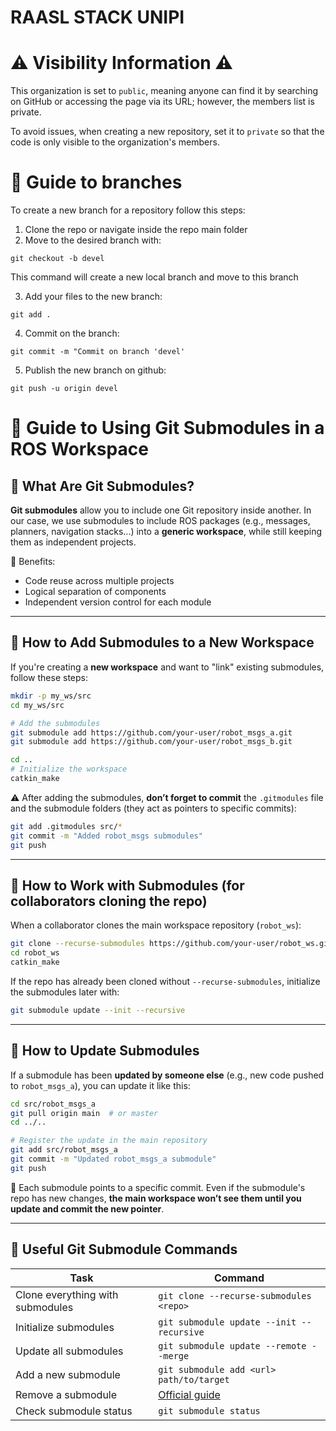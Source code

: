 # RAASL STACK UNIPI

# ⚠️ Visibility Information ⚠️ 

This organization is set to `public`, meaning anyone can find it by searching on GitHub or accessing the page via its URL; however, the members list is private.

To avoid issues, when creating a new repository, set it to `private` so that the code is only visible to the organization's members.

# 📁 Guide to branches

To create a new branch for a repository follow this steps:
1. Clone the repo or navigate inside the repo main folder
2. Move to the desired branch with:
```
git checkout -b devel
```
This command will create a new local branch and move to this branch

3. Add your files to the new branch:
```
git add .
```
4. Commit on the branch:
```
git commit -m "Commit on branch 'devel'
```
5. Publish the new branch on github:
 ```
 git push -u origin devel
 ```


# 📁 Guide to Using Git Submodules in a ROS Workspace

## 🔹 What Are Git Submodules?

**Git submodules** allow you to include one Git repository inside another. In our case, we use submodules to include ROS packages (e.g., messages, planners, navigation stacks...) into a **generic workspace**, while still keeping them as independent projects.

🔧 Benefits:
- Code reuse across multiple projects
- Logical separation of components
- Independent version control for each module

---

## 🔹 How to Add Submodules to a New Workspace

If you're creating a **new workspace** and want to "link" existing submodules, follow these steps:

```bash
mkdir -p my_ws/src
cd my_ws/src

# Add the submodules
git submodule add https://github.com/your-user/robot_msgs_a.git
git submodule add https://github.com/your-user/robot_msgs_b.git

cd ..
# Initialize the workspace
catkin_make
```

⚠️ After adding the submodules, **don’t forget to commit** the `.gitmodules` file and the submodule folders (they act as pointers to specific commits):

```bash
git add .gitmodules src/*
git commit -m "Added robot_msgs submodules"
git push
```

---

## 🔹 How to Work with Submodules (for collaborators cloning the repo)

When a collaborator clones the main workspace repository (`robot_ws`):

```bash
git clone --recurse-submodules https://github.com/your-user/robot_ws.git
cd robot_ws
catkin_make
```

If the repo has already been cloned without `--recurse-submodules`, initialize the submodules later with:

```bash
git submodule update --init --recursive
```

---

## 🔄 How to Update Submodules

If a submodule has been **updated by someone else** (e.g., new code pushed to `robot_msgs_a`), you can update it like this:

```bash
cd src/robot_msgs_a
git pull origin main  # or master
cd ../..

# Register the update in the main repository
git add src/robot_msgs_a
git commit -m "Updated robot_msgs_a submodule"
git push
```

🧠 Each submodule points to a specific commit. Even if the submodule's repo has new changes, **the main workspace won’t see them until you update and commit the new pointer**.

---

## 🔁 Useful Git Submodule Commands

| Task                            | Command                                                       |
|---------------------------------|---------------------------------------------------------------|
| Clone everything with submodules | `git clone --recurse-submodules <repo>`                      |
| Initialize submodules            | `git submodule update --init --recursive`                    |
| Update all submodules            | `git submodule update --remote --merge`                      |
| Add a new submodule              | `git submodule add <url> path/to/target`                     |
| Remove a submodule               | [Official guide](https://git-scm.com/book/en/v2/Git-Tools-Submodules#_removing_submodules) |
| Check submodule status           | `git submodule status`                                       |
